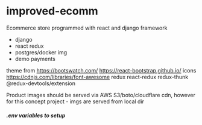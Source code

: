 # improved-ecomm
Ecommerce store programmed with react and django framework
- django
- react redux
- postgres/docker img
- demo payments

theme from https://bootswatch.com/
https://react-bootstrap.github.io/
icons https://cdnjs.com/libraries/font-awesome
redux react-redux redux-thunk @redux-devtools/extension

Product images should be served via AWS S3/boto/cloudflare cdn, however for this concept project - imgs are served from local dir

##### .env variables to setup
